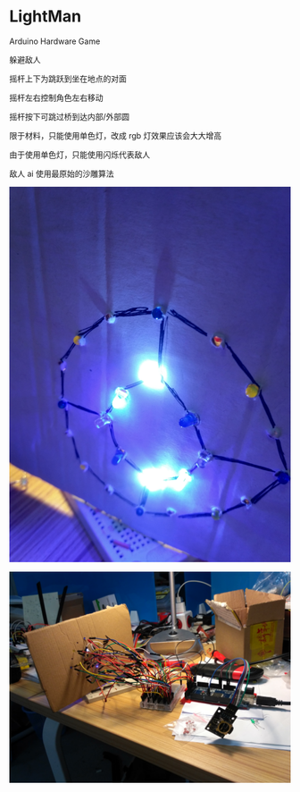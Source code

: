 # LightMan
Arduino Hardware Game

躲避敌人

摇杆上下为跳跃到坐在地点的对面

摇杆左右控制角色左右移动

摇杆按下可跳过桥到达内部/外部圆


限于材料，只能使用单色灯，改成 rgb 灯效果应该会大大增高

由于使用单色灯，只能使用闪烁代表敌人

敌人 ai 使用最原始的沙雕算法



![image](https://github.com/TachikakaMin/LightMan/blob/master/IMG_20180923_195551_HDR.jpg)


![image](https://github.com/TachikakaMin/LightMan/blob/master/IMG_20180923_195503_HDR.jpg)



